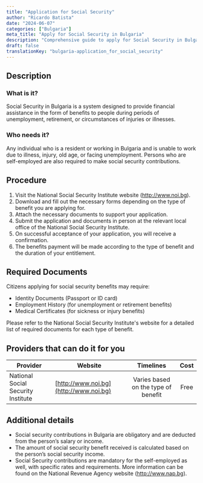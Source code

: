 ```yaml
---
title: "Application for Social Security"
author: "Ricardo Batista"
date: "2024-06-07"
categories: ["Bulgaria"]
meta_title: "Apply for Social Security in Bulgaria"
description: "Comprehensive guide to apply for Social Security in Bulgaria"
draft: false
translationKey: "bulgaria-application_for_social_security"
---
```


## Description
### What is it?
Social Security in Bulgaria is a system designed to provide financial assistance in the form of benefits to people during periods of unemployment, retirement, or circumstances of injuries or illnesses.

### Who needs it?
Any individual who is a resident or working in Bulgaria and is unable to work due to illness, injury, old age, or facing unemployment. Persons who are self-employed are also required to make social security contributions.

## Procedure
1. Visit the National Social Security Institute website (http://www.noi.bg).
2. Download and fill out the necessary forms depending on the type of benefit you are applying for.
3. Attach the necessary documents to support your application.
4. Submit the application and documents in person at the relevant local office of the National Social Security Institute.
5. On successful acceptance of your application, you will receive a confirmation.
6. The benefits payment will be made according to the type of benefit and the duration of your entitlement.

## Required Documents
Citizens applying for social security benefits may require:
- Identity Documents (Passport or ID card)
- Employment History (for unemployment or retirement benefits)
- Medical Certificates (for sickness or injury benefits)

Please refer to the National Social Security Institute's website for a detailed list of required documents for each type of benefit.

## Providers that can do it for you

| Provider        |     Website     |     Timelines    |       Cost      |
| --------------- | --------------- |  :-------------: | :-------------: |
| National Social Security Institute      |  [http://www.noi.bg](http://www.noi.bg)       |      Varies based on the type of benefit      |        Free       |

## Additional details
- Social security contributions in Bulgaria are obligatory and are deducted from the person’s salary or income.
- The amount of social security benefit received is calculated based on the person’s social security income.
- Social Security contributions are mandatory for the self-employed as well, with specific rates and requirements. More information can be found on the National Revenue Agency website (http://www.nap.bg).